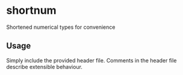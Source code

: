 # shortnum
Shortened numerical types for convenience

## Usage
Simply include the provided header file. Comments in the header file describe extensible behaviour.
